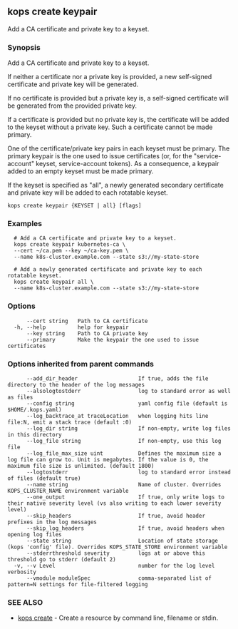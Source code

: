 
<!--- This file is automatically generated by make gen-cli-docs; changes should be made in the go CLI command code (under cmd/kops) -->

## kops create keypair

Add a CA certificate and private key to a keyset.

### Synopsis

Add a CA certificate and private key to a keyset.

 If neither a certificate nor a private key is provided, a new self-signed certificate and private key will be generated.

 If no certificate is provided but a private key is, a self-signed certificate will be generated from the provided private key.

 If a certificate is provided but no private key is, the certificate will be added to the keyset without a private key. Such a certificate cannot be made primary.

 One of the certificate/private key pairs in each keyset must be primary. The primary keypair is the one used to issue certificates (or, for the "service-account" keyset, service-account tokens). As a consequence, a keypair added to an empty keyset must be made primary.

 If the keyset is specified as "all", a newly generated secondary certificate and private key will be added to each rotatable keyset.

```
kops create keypair {KEYSET | all} [flags]
```

### Examples

```
  # Add a CA certificate and private key to a keyset.
  kops create keypair kubernetes-ca \
  --cert ~/ca.pem --key ~/ca-key.pem \
  --name k8s-cluster.example.com --state s3://my-state-store
  
  # Add a newly generated certificate and private key to each rotatable keyset.
  kops create keypair all \
  --name k8s-cluster.example.com --state s3://my-state-store
```

### Options

```
      --cert string   Path to CA certificate
  -h, --help          help for keypair
      --key string    Path to CA private key
      --primary       Make the keypair the one used to issue certificates
```

### Options inherited from parent commands

```
      --add_dir_header                   If true, adds the file directory to the header of the log messages
      --alsologtostderr                  log to standard error as well as files
      --config string                    yaml config file (default is $HOME/.kops.yaml)
      --log_backtrace_at traceLocation   when logging hits line file:N, emit a stack trace (default :0)
      --log_dir string                   If non-empty, write log files in this directory
      --log_file string                  If non-empty, use this log file
      --log_file_max_size uint           Defines the maximum size a log file can grow to. Unit is megabytes. If the value is 0, the maximum file size is unlimited. (default 1800)
      --logtostderr                      log to standard error instead of files (default true)
      --name string                      Name of cluster. Overrides KOPS_CLUSTER_NAME environment variable
      --one_output                       If true, only write logs to their native severity level (vs also writing to each lower severity level)
      --skip_headers                     If true, avoid header prefixes in the log messages
      --skip_log_headers                 If true, avoid headers when opening log files
      --state string                     Location of state storage (kops 'config' file). Overrides KOPS_STATE_STORE environment variable
      --stderrthreshold severity         logs at or above this threshold go to stderr (default 2)
  -v, --v Level                          number for the log level verbosity
      --vmodule moduleSpec               comma-separated list of pattern=N settings for file-filtered logging
```

### SEE ALSO

* [kops create](kops_create.md)	 - Create a resource by command line, filename or stdin.

